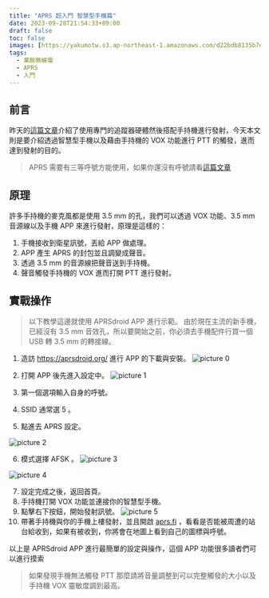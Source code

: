 ```yaml
---
title: "APRS 超入門 智慧型手機篇"
date: 2023-09-28T21:54:33+09:00
draft: false
toc: false
images: [https://yakumotw.s3.ap-northeast-1.amazonaws.com/d22bdb8135b7eff1abff8075efaa6dde14db38108a51f25cd302b4417ce3c09f.png]
tags:
  - 業餘無線電
  - APRS
  - 入門
---
```

## 前言
昨天的[這篇文章](https://yakumo.tw/posts/2023/09/aprsstart/)介紹了使用專門的追蹤器硬體然後搭配手持機進行發射，今天本文則是要介紹透過智慧型手機以及藉由手持機的 VOX 功能進行 PTT 的觸發，進而達到發射的目的。
> APRS 需要有三等呼號方能使用，如果你還沒有呼號請看[這篇文章](https://yakumo.tw/posts/2023/09/hamtest/) 
## 原理
許多手持機的麥克風都是使用 3.5 mm 的孔，我們可以透過 VOX 功能、3.5 mm 音源線以及手機 APP 來進行發射，原理是這樣的：
1. 手機接收到衛星訊號，丟給 APP 做處理。
2. APP 產生 APRS 的封包並且調變成聲音。
3. 透過 3.5 mm 的音源線把聲音送到手持機。
4. 聲音觸發手持機的 VOX 進而打開 PTT 進行發射。
## 實戰操作

> 以下教學這邊就使用 APRSdroid APP 進行示範。
由於現在主流的新手機，已經沒有 3.5 mm 音效孔，所以要開始之前，你必須去手機配件行買一個 USB 轉 3.5 mm 的轉接線。

1. 造訪 https://aprsdroid.org/ 進行 APP 的下載與安裝。
![picture 0](https://yakumotw.s3.ap-northeast-1.amazonaws.com/f18ca3705bf258a2ac84f5648f844cbaaa66ad0908dfc8f78718dda32b516e50.png)  

2. 打開 APP 後先進入設定中。
![picture 1](https://yakumotw.s3.ap-northeast-1.amazonaws.com/80a3809f729e1a4b32615fe4d3beb5855e188ed8db414fcbe32cd5b044397d81.jpg)  

3. 第一個選項輸入自身的呼號。
4. SSID 通常選 5 。
5. 點進去 APRS 設定。

![picture 2](https://yakumotw.s3.ap-northeast-1.amazonaws.com/be4a59aa6a63c0ffbc1f746f3ac49a0c60401b54eace9994d0392cadd9e82a58.jpg)

6. 模式選擇 AFSK 。
![picture 3](https://yakumotw.s3.ap-northeast-1.amazonaws.com/e880199da628587f8955beff1d9f1f9b26d87b15c0efe9267a37e51021a6d42f.jpg)  

![picture 4](https://yakumotw.s3.ap-northeast-1.amazonaws.com/7fcad161dd179a9669bcea070cbd72fe0d0e5836abc3c5fbc59c01979b48f4dd.jpg)  

7. 設定完成之後，返回首頁。 
8. 手持機打開 VOX 功能並連接你的智慧型手機。
9. 點擊右下按鈕，開始發射訊號。
![picture 5](https://yakumotw.s3.ap-northeast-1.amazonaws.com/21cef2ebf22123accb781e756304950da9ad968ea7cefc346e2a61946bfa575b.jpg) 
10. 帶著手持機與你的手機上樓發射，並且開啟 [aprs.fi](https://aprs.fi) ，看看是否能被周遭的站台給收到，如果有被收到，你將會在地圖上看到自己的圖標與呼號。

以上是 APRSdroid APP 進行最簡單的設定與操作，這個 APP 功能很多讀者們可以進行摸索
> 如果發現手機無法觸發 PTT 那麼請將音量調整到可以完整觸發的大小以及手持機 VOX 靈敏度調到最高。
